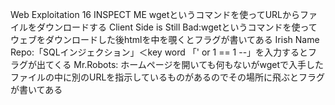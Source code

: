 Web Exploitation
16
INSPECT ME  wgetというコマンドを使ってURLからファイルをダウンロードする
Client Side is Still Bad:wgetというコマンドを使ってウェブをダウンロードした後htmlを中を覗くとフラグが書いてある
Irish Name Repo:「SQLインジェクション」＜key word   「' or 1 == 1 --」を入力するとフラグが出てくる
Mr.Robots:
ホームページを開いても何もないがwgetで入手したファイルの中に別のURLを指示しているものがあるのでその場所に飛ぶとフラグが書いてある

